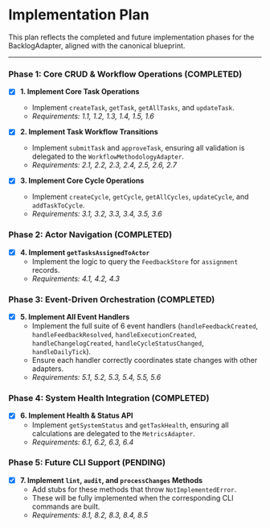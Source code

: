 # Implementation Plan

This plan reflects the completed and future implementation phases for the BacklogAdapter, aligned with the canonical blueprint.

---

### Phase 1: Core CRUD & Workflow Operations (COMPLETED)

- [x] **1. Implement Core Task Operations**
  - Implement `createTask`, `getTask`, `getAllTasks`, and `updateTask`.
  - _Requirements: 1.1, 1.2, 1.3, 1.4, 1.5, 1.6_

- [x] **2. Implement Task Workflow Transitions**
  - Implement `submitTask` and `approveTask`, ensuring all validation is delegated to the `WorkflowMethodologyAdapter`.
  - _Requirements: 2.1, 2.2, 2.3, 2.4, 2.5, 2.6, 2.7_

- [x] **3. Implement Core Cycle Operations**
  - Implement `createCycle`, `getCycle`, `getAllCycles`, `updateCycle`, and `addTaskToCycle`.
  - _Requirements: 3.1, 3.2, 3.3, 3.4, 3.5, 3.6_

### Phase 2: Actor Navigation (COMPLETED)

- [x] **4. Implement `getTasksAssignedToActor`**
  - Implement the logic to query the `FeedbackStore` for `assignment` records.
  - _Requirements: 4.1, 4.2, 4.3_

### Phase 3: Event-Driven Orchestration (COMPLETED)

- [x] **5. Implement All Event Handlers**
  - Implement the full suite of 6 event handlers (`handleFeedbackCreated`, `handleFeedbackResolved`, `handleExecutionCreated`, `handleChangelogCreated`, `handleCycleStatusChanged`, `handleDailyTick`).
  - Ensure each handler correctly coordinates state changes with other adapters.
  - _Requirements: 5.1, 5.2, 5.3, 5.4, 5.5, 5.6_

### Phase 4: System Health Integration (COMPLETED)

- [x] **6. Implement Health & Status API**
  - Implement `getSystemStatus` and `getTaskHealth`, ensuring all calculations are delegated to the `MetricsAdapter`.
  - _Requirements: 6.1, 6.2, 6.3, 6.4_

### Phase 5: Future CLI Support (PENDING)

- [x] **7. Implement `lint`, `audit`, and `processChanges` Methods**
  - Add stubs for these methods that throw `NotImplementedError`.
  - These will be fully implemented when the corresponding CLI commands are built.
  - _Requirements: 8.1, 8.2, 8.3, 8.4, 8.5_
